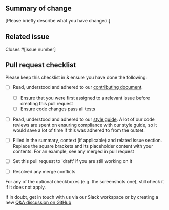 ## Summary of change

[Please briefly describe what you have changed.]

## Related issue

Closes #[issue number]

## Pull request checklist

Please keep this checklist in & ensure you have done the following:

- [ ] Read, understood and adhered to our [contributing document](https://github.com/knjk04/book-project/blob/master/CONTRIBUTING.md).
  - [ ] Ensure that you were first assigned to a relevant issue before creating this pull request
  - [ ] Ensure code changes pass all tests

- [ ] Read, understood and adhered to our [style guide](https://github.com/knjk04/book-project/blob/master/STYLEGUIDE.md). A lot of our code reviews are spent on ensuring compliance with our style guide, so it would save a lot of time if this was adhered to from the outset. 

- [ ] Filled in the summary, context (if applicable) and related issue section. Replace the square brackets and its placeholder content with your contents. For an example, see any merged in pull request

- [ ] Set this pull request to 'draft' if you are still working on it

- [ ] Resolved any merge conflicts

For any of the optional checkboxes (e.g. the screenshots one), still check it if it does not apply.

If in doubt, get in touch with us via our Slack workspace or by creating a new [Q&A discussion on GitHub](https://github.com/Project-Books/books-api/discussions/categories/q-a)

